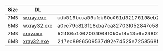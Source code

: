 |    Size   |     DL  | sha512sum |
|  ---  |  ---  |  ---  |
| 7MB | [wxray.exe](https://cdn.jsdelivr.net/gh/googleians/Xray-core@main/wxray.exe) | cdb519bdca59cfeb60c061d32176158eb2dfe4b93320359abbc914f65c02f7b81d10291d57343b5f991500e2b2f5c1668c63b10e60c2c0ccf308ddbc395fc77b |
| 6MB | [wxray32.exe](https://cdn.jsdelivr.net/gh/googleians/Xray-core@main/wxray32.exe) | a0ee79c813f18eba7ca82703f052847c5872a358951f624bbb45f2844577f26d60987e7c6d6271d2dd458c1b4c21cfca5a01f1be96769b1a09bae4bf4aa1cb0b |
| 7MB | [xray.exe](https://cdn.jsdelivr.net/gh/googleians/Xray-core@main/xray.exe) | 52486e1067004964f050cf4c43e6e24801844d896eef34c05b00433df8ae27875b8cb4364b333872265439932829e102cb7cf975a7e32e313edcce6243f41fdb |
| 6MB | [xray32.exe](https://cdn.jsdelivr.net/gh/googleians/Xray-core@main/xray32.exe) | 217ec8996509537d92e74525e7258568f73c7d279a91b3c99d1a353d5bd957830688f13aef334dbd3591732812767c9216e85044f71fd40eaf3fc37fd6356a1e |
